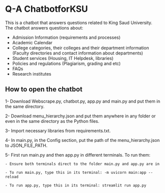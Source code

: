 # Q-A ChatbotforKSU

This is a chatbot that answers questions related to King Saud University. 
The chatbot answers questions about:
- Admission Information (requirements and processes)
- Academic Calendar
- College categories, their colleges and their department information (Faculty directories and contact information about departments)
- Student services (Housing, IT Helpdesk, libraries)
- Policies and regulations (Plagiarism, grading and etc)
- FAQs
- Research institutes

## How to open the chatbot 

1- Download Webscrape.py, chatbot.py, app.py and  main.py and put them in the same directory.

2- Download menu_hierarchy.json and put them anywhere in any folder or even in the same directory as the Python files. 

3- Import necessary libraries from requirements.txt.

4- In main.py, in the Config section, put the path of the menu_hierarchy.json to JSON_FILE_PATH.

5- First run main.py and then app.py in different terminals. To run them:

    - Ensure both terminals direct to the folder main.py and app.py are in
    
    - To run main.py, type this in its terminal: -m uvicorn main:app --reload
    
    - To run app.py, type this in its terminal: streamlit run app.py
